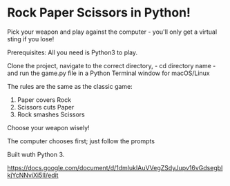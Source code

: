 # Rock Paper Scissors in Python!

Pick your weapon and play against the computer - you'll only get a virtual sting if you lose! 

Prerequisites: All you need is Python3 to play. 

Clone the project, navigate to the correct directory, - cd directory name - and run the game.py file in a Python Terminal window for macOS/Linux 

The rules are the same as the classic game:
1. Paper covers Rock 
2. Scissors cuts Paper 
3. Rock smashes Scissors 

Choose your weapon wisely! 

The computer chooses first; just follow the prompts 

Built wuth Python 3. 

https://docs.google.com/document/d/1dmlukIAuVVegZSdyJupv16vGdsegbIkjYcNNviXi5II/edit
